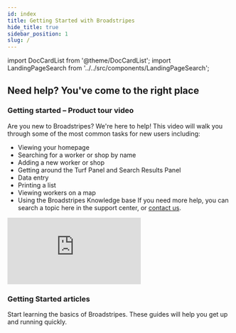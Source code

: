 ```yaml
---
id: index
title: Getting Started with Broadstripes
hide_title: true
sidebar_position: 1
slug: /
---
```


import DocCardList from '@theme/DocCardList';
import LandingPageSearch from '../../src/components/LandingPageSearch';

## Need help? You've come to the right place

<LandingPageSearch />

### Getting started – Product tour video
Are you new to Broadstripes? We're here to help!
This video will walk you through some of the most common tasks for new users including:
- Viewing your homepage
- Searching for a worker or shop by name
- Adding a new worker or shop
- Getting around the Turf Panel and Search Results Panel
- Data entry
- Printing a list
- Viewing workers on a map
- Using the Broadstripes Knowledge base
If you need more help, you can search a topic here in the support center, or [contact us](https://help.broadstripes.com/contact-us/).

<div className="video-container" style={{position: 'relative', paddingBottom: '56.25%', height: 0, marginBottom: '2rem'}}>
  <iframe
    src="https://player.vimeo.com/video/322304316?title=0&amp;byline=0&amp;portrait=0&amp;badge=0&amp;autopause=0&amp;player_id=0&amp;app_id=58479"
    title="Getting Started with Broadstripes"
    style={{position: 'absolute', top: '0', left: '0', width: '80%', height: '80%'}}
    frameBorder="0"
    allow="autoplay; fullscreen; picture-in-picture"
    allowFullScreen
  ></iframe>
</div>

### Getting Started articles
Start learning the basics of Broadstripes. These guides will help you get up and running quickly.

<DocCardList />